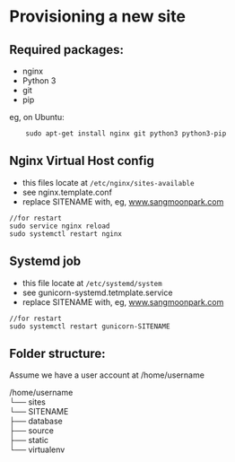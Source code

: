 Provisioning a new site
=======================

## Required packages:

* nginx
* Python 3
* git
* pip

eg, on Ubuntu:
```shell
    sudo apt-get install nginx git python3 python3-pip
```

## Nginx Virtual Host config
* this files locate at ``/etc/nginx/sites-available``
* see nginx.template.conf
* replace SITENAME with, eg, www.sangmoonpark.com
```shell
//for restart
sudo service nginx reload
sudo systemctl restart nginx
```



## Systemd job
* this file locate at ``/etc/systemd/system``
* see gunicorn-systemd.tetmplate.service
* replace SITENAME with, eg, www.sangmoonpark.com 
```shell
//for restart
sudo systemctl restart gunicorn-SITENAME
```


## Folder structure:
Assume we have a user account at /home/username


/home/username    
└── sites    
    └── SITENAME    
         ├── database    
         ├── source    
         ├── static    
         └── virtualenv    

